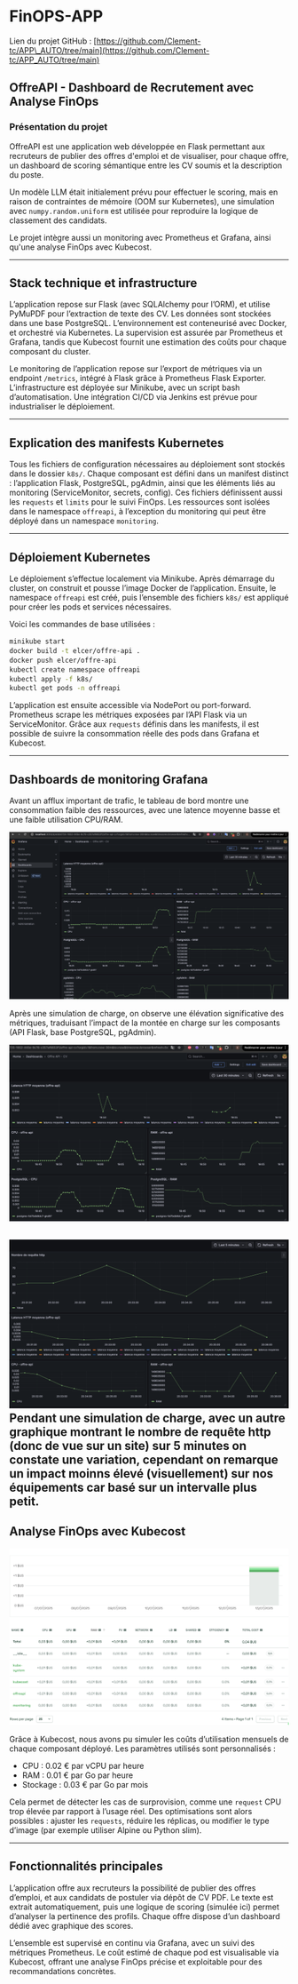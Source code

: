 # FinOPS-APP

Lien du projet GitHub : [https://github.com/Clement-tc/APP\_AUTO/tree/main](https://github.com/Clement-tc/APP_AUTO/tree/main)

## OffreAPI - Dashboard de Recrutement avec Analyse FinOps

### Présentation du projet

OffreAPI est une application web développée en Flask permettant aux recruteurs de publier des offres d'emploi et de visualiser, pour chaque offre, un dashboard de scoring sémantique entre les CV soumis et la description du poste.

Un modèle LLM était initialement prévu pour effectuer le scoring, mais en raison de contraintes de mémoire (OOM sur Kubernetes), une simulation avec `numpy.random.uniform` est utilisée pour reproduire la logique de classement des candidats.

Le projet intègre aussi un monitoring avec Prometheus et Grafana, ainsi qu'une analyse FinOps avec Kubecost.

---

## Stack technique et infrastructure

L’application repose sur Flask (avec SQLAlchemy pour l’ORM), et utilise PyMuPDF pour l’extraction de texte des CV. Les données sont stockées dans une base PostgreSQL. L’environnement est conteneurisé avec Docker, et orchestré via Kubernetes. La supervision est assurée par Prometheus et Grafana, tandis que Kubecost fournit une estimation des coûts pour chaque composant du cluster.

Le monitoring de l’application repose sur l’export de métriques via un endpoint `/metrics`, intégré à Flask grâce à Prometheus Flask Exporter. L’infrastructure est déployée sur Minikube, avec un script bash d’automatisation. Une intégration CI/CD via Jenkins est prévue pour industrialiser le déploiement.

---

## Explication des manifests Kubernetes

Tous les fichiers de configuration nécessaires au déploiement sont stockés dans le dossier `k8s/`. Chaque composant est défini dans un manifest distinct : l’application Flask, PostgreSQL, pgAdmin, ainsi que les éléments liés au monitoring (ServiceMonitor, secrets, config). Ces fichiers définissent aussi les `requests` et `limits` pour le suivi FinOps. Les ressources sont isolées dans le namespace `offreapi`, à l’exception du monitoring qui peut être déployé dans un namespace `monitoring`.

---

## Déploiement Kubernetes

Le déploiement s’effectue localement via Minikube. Après démarrage du cluster, on construit et pousse l’image Docker de l’application. Ensuite, le namespace `offreapi` est créé, puis l’ensemble des fichiers `k8s/` est appliqué pour créer les pods et services nécessaires.

Voici les commandes de base utilisées :

```bash
minikube start
docker build -t elcer/offre-api .
docker push elcer/offre-api
kubectl create namespace offreapi
kubectl apply -f k8s/
kubectl get pods -n offreapi
```

L’application est ensuite accessible via NodePort ou port-forward. Prometheus scrape les métriques exposées par l’API Flask via un ServiceMonitor. Grâce aux `requests` définis dans les manifests, il est possible de suivre la consommation réelle des pods dans Grafana et Kubecost.

---

## Dashboards de monitoring Grafana

Avant un afflux important de trafic, le tableau de bord montre une consommation faible des ressources, avec une latence moyenne basse et une faible utilisation CPU/RAM.

![Dashboard avant afflux](captures/Avant_requests.png)

Après une simulation de charge, on observe une élévation significative des métriques, traduisant l’impact de la montée en charge sur les composants (API Flask, base PostgreSQL, pgAdmin).

![Dashboard après afflux](captures/Apres_requests.png)


![Dashboard Pendant afflux échelle 5 min](captures/High_FLUX_5m.png)
Pendant une simulation de charge, avec un autre graphique montrant le nombre de requête http (donc de vue sur un site) sur 5 minutes on constate une variation, cependant on remarque un impact moinns élevé (visuellement) sur nos équipements car basé sur un intervalle plus petit.
---

## Analyse FinOps avec Kubecost

![Dashboard Kubecost](captures/Kubecost.png)

Grâce à Kubecost, nous avons pu simuler les coûts d’utilisation mensuels de chaque composant déployé. Les paramètres utilisés sont personnalisés :

* CPU : 0.02 € par vCPU par heure
* RAM : 0.01 € par Go par heure
* Stockage : 0.03 € par Go par mois

Cela permet de détecter les cas de surprovision, comme une `request` CPU trop élevée par rapport à l’usage réel. Des optimisations sont alors possibles : ajuster les `requests`, réduire les réplicas, ou modifier le type d’image (par exemple utiliser Alpine ou Python slim).

---

## Fonctionnalités principales

L’application offre aux recruteurs la possibilité de publier des offres d’emploi, et aux candidats de postuler via dépôt de CV PDF. Le texte est extrait automatiquement, puis une logique de scoring (simulée ici) permet d’analyser la pertinence des profils. Chaque offre dispose d’un dashboard dédié avec graphique des scores.

L’ensemble est supervisé en continu via Grafana, avec un suivi des métriques Prometheus. Le coût estimé de chaque pod est visualisable via Kubecost, offrant une analyse FinOps précise et exploitable pour des recommandations concrètes.
